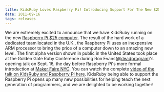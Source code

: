 ```yaml
---
title: KidsRuby Loves Raspberry Pi! Introducing Support For The New $25 Kids Computer
date: 2011-09-16
tags: releases
---
```


<p class="article">
	We are extremely excited to announce that we have KidsRuby running on the new <a href="http://raspberrypi.org/">Raspberry Pi $25 computer</a>. The result of the hard work of a dedicated team located in the U.K., the Raspberry Pi uses an inexpensive ARM processor to bring the price of a computer down to an amazing new level. The first alpha version shown in public in the United States took place at the Golden Gate Ruby Conference during Ron Evans(<a href="http://twitter.com/deadprogram">@deadprogram</a>)'s opening talk on Sept. 16, the day before Raspberry Pi's more formal introduction at <a href="http://makerfaire.com/pub/e/7148">Maker Faire NYC</a>. You can watch the complete <a href="http://confreaks.net/videos/637-gogaruco2011-kidsruby-think-of-the-children">video of the talk on KidsRuby and Raspberry Pi here</a>. KidsRuby being able to support the Raspberry Pi opens up many new possibilities for helping teach the next generation of programmers, and we are delighted to be working together!
</p>
